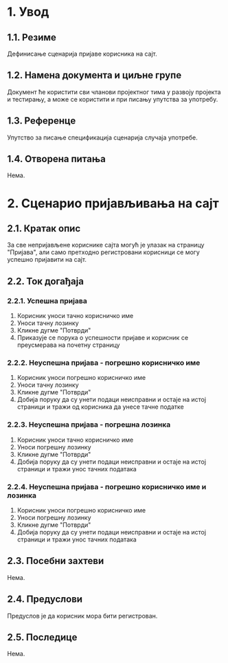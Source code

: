 # 1. Увод
## 1.1. Резиме
Дефинисање сценарија пријаве корисника на сајт.

## 1.2. Намена документа и циљне групе
Документ ће користити сви чланови пројектног тима у развоју пројекта и тестирању, а може се користити и при писању упутства за употребу.

## 1.3. Референце

Упутство за писање спецификација сценарија случаја употребе.

## 1.4. Отворена питања

Нема.

# 2. Сценарио пријављивања на сајт

## 2.1. Кратак опис

За све непријављене кориснике сајта могућ је улазак на страницу "Пријава", али само претходно регистровани корисници се могу успешно пријавити на сајт.

## 2.2. Ток догађаја
### 2.2.1. Успешна пријава
1. Корисник уноси тачно корисничко име
2. Уноси тачну лозинку
3. Кликне дугме "Потврди"
4. Приказује се порука о успешности пријаве и корисник се преусмерава на почетну страницу

### 2.2.2. Неуспешна пријава - погрешно корисничко име

1. Корисник уноси погрешно корисничко име
2. Уноси тачну лозинку
3. Кликне дугме "Потврди"
4. Добија поруку да су унети подаци неисправни и остаје на истој страници и тражи од корисника да унесе тачне податке

### 2.2.3. Неуспешна пријава - погрешна лозинка

1. Корисник уноси тачно корисничко име
2. Уноси погрешну лозинку
3. Кликне дугме "Потврди"
4. Добија поруку да су унети подаци неисправни и остаје на истој страници и тражи унос тачних података

### 2.2.4. Неуспешна пријава - погрешно корисничко име и лозинка

1. Корисник уноси погрешно корисничко име
2. Уноси погрешну лозинку
3. Кликне дугме "Потврди"
4. Добија поруку да су унети подаци неисправни и остаје на истој страници и тражи унос тачних података

## 2.3. Посебни захтеви

Нема.

## 2.4. Предуслови

Предуслов је да корисник мора бити регистрован.

## 2.5. Последице

Нема.